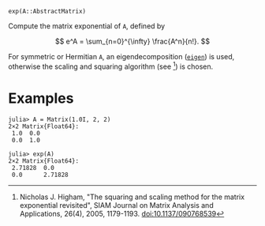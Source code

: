 ```
exp(A::AbstractMatrix)
```

Compute the matrix exponential of `A`, defined by

$$
e^A = \sum_{n=0}^{\infty} \frac{A^n}{n!}.
$$

For symmetric or Hermitian `A`, an eigendecomposition ([`eigen`](@ref)) is used, otherwise the scaling and squaring algorithm (see [^H05]) is chosen.

[^H05]: Nicholas J. Higham, "The squaring and scaling method for the matrix exponential revisited", SIAM Journal on Matrix Analysis and Applications, 26(4), 2005, 1179-1193. [doi:10.1137/090768539](https://doi.org/10.1137/090768539)

# Examples

```jldoctest
julia> A = Matrix(1.0I, 2, 2)
2×2 Matrix{Float64}:
 1.0  0.0
 0.0  1.0

julia> exp(A)
2×2 Matrix{Float64}:
 2.71828  0.0
 0.0      2.71828
```
